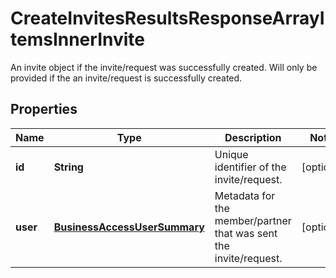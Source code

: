 

# CreateInvitesResultsResponseArrayItemsInnerInvite

An invite object if the invite/request was successfully created. Will only be provided if the an invite/request is successfully created.

## Properties

Name | Type | Description | Notes
------------ | ------------- | ------------- | -------------
**id** | **String** | Unique identifier of the invite/request. |  [optional]
**user** | [**BusinessAccessUserSummary**](BusinessAccessUserSummary.md) | Metadata for the member/partner that was sent the invite/request. |  [optional]



